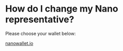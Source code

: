 # How do I change my Nano representative?
Please choose your wallet below:

[nanowallet.io](wallets/nanowalletio.md)
